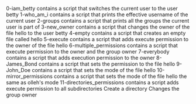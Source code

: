 0-iam_betty contains a script that switches the current user to the user betty
1-who_am_i contains a script that prints the effective username of the current user
2-groups contains a script that prints all the groups the current user is part of
3-new_owner contains a script that changes the owner of the file hello to the user betty
4-empty contains a script that creates an empty file called hello
5-execute contains a script that adds execute permission to the owner of the file hello
6-multiple_permissions contains a script that execute permission to the owner and the group owner
7-everybody contains a script that adds execution permission to the owner
8-James_Bond contains a script that sets the permission to the file hello
9-John_Doe contains a script that sets the mode of the file hello
10-mirror_permissions contains a script that sets the mode of the file hello the same as olleh's mode
11-directories_permissions contains a script adds execute permission to all subdirectories
Create a directory
Changes the group owner
